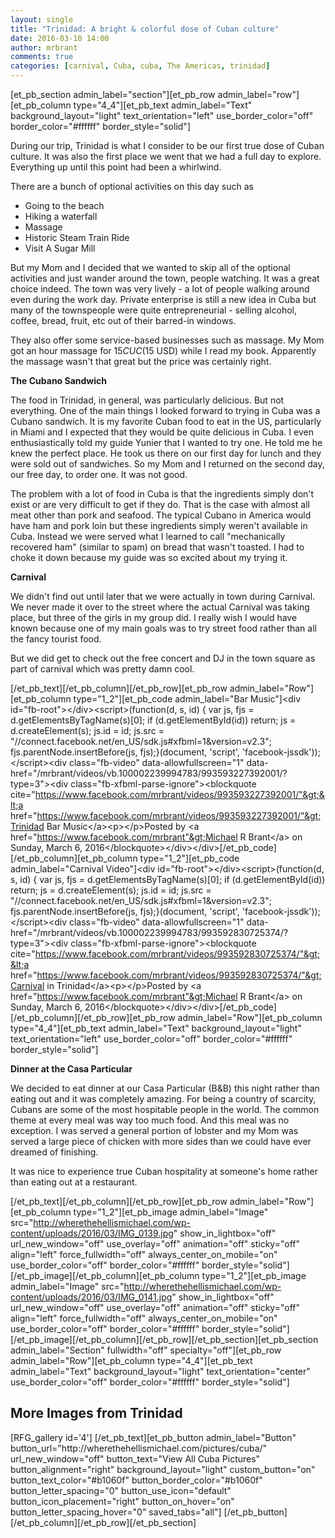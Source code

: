 ```yaml
---
layout: single
title: "Trinidad: A bright & colorful dose of Cuban culture"
date: 2016-03-10 14:00
author: mrbrant
comments: true
categories: [carnival, Cuba, cuba, The Americas, trinidad]
---
```

[et_pb_section admin_label="section"][et_pb_row admin_label="row"][et_pb_column type="4_4"][et_pb_text admin_label="Text" background_layout="light" text_orientation="left" use_border_color="off" border_color="#ffffff" border_style="solid"]

During our trip, Trinidad is what I consider to be our first true dose of Cuban culture. It was also the first place we went that we had a full day to explore. Everything up until this point had been a whirlwind.

There are a bunch of optional activities on this day such as
<ul>
	<li>Going to the beach</li>
	<li>Hiking a waterfall</li>
	<li>Massage</li>
	<li>Historic Steam Train Ride</li>
	<li>Visit A Sugar Mill</li>
</ul>
But my Mom and I decided that we wanted to skip all of the optional activities and just wander around the town, people watching. It was a great choice indeed. The town was very lively - a lot of people walking around even during the work day. Private enterprise is still a new idea in Cuba but many of the townspeople were quite entrepreneurial - selling alcohol, coffee, bread, fruit, etc out of their barred-in windows.

They also offer some service-based businesses such as massage. My Mom got an hour massage for $15 CUC ($15 USD) while I read my book. Apparently the massage wasn't that great but the price was certainly right.

<strong>The Cubano Sandwich</strong>

The food in Trinidad, in general, was particularly delicious. But not everything. One of the main things I looked forward to trying in Cuba was a Cubano sandwich. It is my favorite Cuban food to eat in the US, particularly in Miami and I expected that they would be quite delicious in Cuba. I even enthusiastically told my guide Yunier that I wanted to try one. He told me he knew the perfect place. He took us there on our first day for lunch and they were sold out of sandwiches. So my Mom and I returned on the second day, our free day, to order one. It was not good.

The problem with a lot of food in Cuba is that the ingredients simply don't exist or are very difficult to get if they do. That is the case with almost all meat other than pork and seafood. The typical Cubano in America would have ham and pork loin but these ingredients simply weren't available in Cuba. Instead we were served what I learned to call "mechanically recovered ham" (similar to spam) on bread that wasn't toasted. I had to choke it down because my guide was so excited about my trying it.

<strong>Carnival</strong>

We didn't find out until later that we were actually in town during Carnival. We never made it over to the street where the actual Carnival was taking place, but three of the girls in my group did. I really wish I would have known because one of my main goals was to try street food rather than all the fancy tourist food.

But we did get to check out the free concert and DJ in the town square as part of carnival which was pretty damn cool.

[/et_pb_text][/et_pb_column][/et_pb_row][et_pb_row admin_label="Row"][et_pb_column type="1_2"][et_pb_code admin_label="Bar Music"]&lt;div id="fb-root"&gt;&lt;/div&gt;&lt;script&gt;(function(d, s, id) { var js, fjs = d.getElementsByTagName(s)[0]; if (d.getElementById(id)) return; js = d.createElement(s); js.id = id; js.src = "//connect.facebook.net/en_US/sdk.js#xfbml=1&amp;version=v2.3"; fjs.parentNode.insertBefore(js, fjs);}(document, 'script', 'facebook-jssdk'));&lt;/script&gt;&lt;div class="fb-video" data-allowfullscreen="1" data-href="/mrbrant/videos/vb.100002239994783/993593227392001/?type=3"&gt;&lt;div class="fb-xfbml-parse-ignore"&gt;&lt;blockquote cite="https://www.facebook.com/mrbrant/videos/993593227392001/"&gt;&lt;a href="https://www.facebook.com/mrbrant/videos/993593227392001/"&gt;Trinidad Bar Music&lt;/a&gt;&lt;p&gt;&lt;/p&gt;Posted by &lt;a href="https://www.facebook.com/mrbrant"&gt;Michael R Brant&lt;/a&gt; on Sunday, March 6, 2016&lt;/blockquote&gt;&lt;/div&gt;&lt;/div&gt;[/et_pb_code][/et_pb_column][et_pb_column type="1_2"][et_pb_code admin_label="Carnival Video"]&lt;div id="fb-root"&gt;&lt;/div&gt;&lt;script&gt;(function(d, s, id) { var js, fjs = d.getElementsByTagName(s)[0]; if (d.getElementById(id)) return; js = d.createElement(s); js.id = id; js.src = "//connect.facebook.net/en_US/sdk.js#xfbml=1&amp;version=v2.3"; fjs.parentNode.insertBefore(js, fjs);}(document, 'script', 'facebook-jssdk'));&lt;/script&gt;&lt;div class="fb-video" data-allowfullscreen="1" data-href="/mrbrant/videos/vb.100002239994783/993592830725374/?type=3"&gt;&lt;div class="fb-xfbml-parse-ignore"&gt;&lt;blockquote cite="https://www.facebook.com/mrbrant/videos/993592830725374/"&gt;&lt;a href="https://www.facebook.com/mrbrant/videos/993592830725374/"&gt;Carnival in Trinidad&lt;/a&gt;&lt;p&gt;&lt;/p&gt;Posted by &lt;a href="https://www.facebook.com/mrbrant"&gt;Michael R Brant&lt;/a&gt; on Sunday, March 6, 2016&lt;/blockquote&gt;&lt;/div&gt;&lt;/div&gt;[/et_pb_code][/et_pb_column][/et_pb_row][et_pb_row admin_label="Row"][et_pb_column type="4_4"][et_pb_text admin_label="Text" background_layout="light" text_orientation="left" use_border_color="off" border_color="#ffffff" border_style="solid"]

<strong>Dinner at the Casa Particular</strong>

We decided to eat dinner at our Casa Particular (B&amp;B) this night rather than eating out and it was completely amazing. For being a country of scarcity, Cubans are some of the most hospitable people in the world. The common theme at every meal was way too much food. And this meal was no exception. I was served a general portion of lobster and my Mom was served a large piece of chicken with more sides than we could have ever dreamed of finishing.

It was nice to experience true Cuban hospitality at someone's home rather than eating out at a restaurant.

[/et_pb_text][/et_pb_column][/et_pb_row][et_pb_row admin_label="Row"][et_pb_column type="1_2"][et_pb_image admin_label="Image" src="http://wherethehellismichael.com/wp-content/uploads/2016/03/IMG_0139.jpg" show_in_lightbox="off" url_new_window="off" use_overlay="off" animation="off" sticky="off" align="left" force_fullwidth="off" always_center_on_mobile="on" use_border_color="off" border_color="#ffffff" border_style="solid"]
[/et_pb_image][/et_pb_column][et_pb_column type="1_2"][et_pb_image admin_label="Image" src="http://wherethehellismichael.com/wp-content/uploads/2016/03/IMG_0141.jpg" show_in_lightbox="off" url_new_window="off" use_overlay="off" animation="off" sticky="off" align="left" force_fullwidth="off" always_center_on_mobile="on" use_border_color="off" border_color="#ffffff" border_style="solid"]
[/et_pb_image][/et_pb_column][/et_pb_row][/et_pb_section][et_pb_section admin_label="Section" fullwidth="off" specialty="off"][et_pb_row admin_label="Row"][et_pb_column type="4_4"][et_pb_text admin_label="Text" background_layout="light" text_orientation="center" use_border_color="off" border_color="#ffffff" border_style="solid"]
<h2>More Images from Trinidad</h2>
[RFG_gallery id='4'] [/et_pb_text][et_pb_button admin_label="Button" button_url="http://wherethehellismichael.com/pictures/cuba/" url_new_window="off" button_text="View All Cuba Pictures" button_alignment="right" background_layout="light" custom_button="on" button_text_color="#b1060f" button_border_color="#b1060f" button_letter_spacing="0" button_use_icon="default" button_icon_placement="right" button_on_hover="on" button_letter_spacing_hover="0" saved_tabs="all"]
[/et_pb_button][/et_pb_column][/et_pb_row][/et_pb_section]
